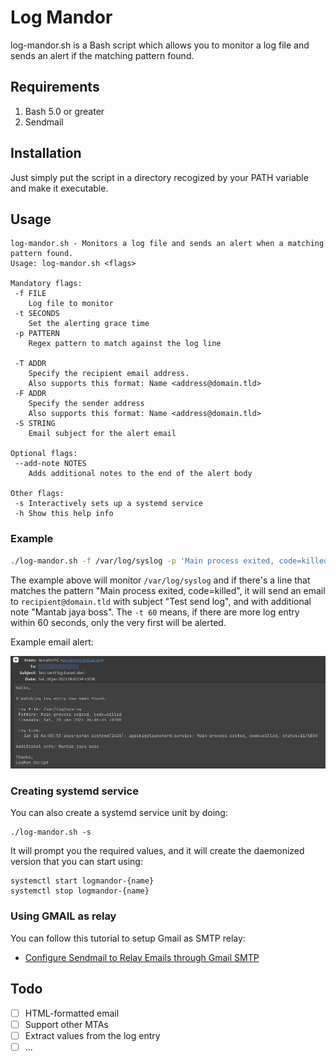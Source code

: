 # Log Mandor

log-mandor.sh is a Bash script which allows you to monitor a log file and sends an alert if the matching pattern found.



## Requirements

1. Bash 5.0 or greater
2. Sendmail

## Installation

Just simply put the script in a directory recogized by your PATH variable and make it executable.

## Usage

```plain
log-mandor.sh - Monitors a log file and sends an alert when a matching pattern found.
Usage: log-mandor.sh <flags>

Mandatory flags:
 -f FILE    
    Log file to monitor
 -t SECONDS 
    Set the alerting grace time
 -p PATTERN 
    Regex pattern to match against the log line

 -T ADDR    
    Specify the recipient email address.
    Also supports this format: Name <address@domain.tld>
 -F ADDR    
    Specify the sender address
    Also supports this format: Name <address@domain.tld>
 -S STRING  
    Email subject for the alert email

Optional flags:
 --add-note NOTES
    Adds additional notes to the end of the alert body

Other flags:
 -s Interactively sets up a systemd service
 -h Show this help info
```

### Example

```bash
./log-mandor.sh -f /var/log/syslog -p 'Main process exited, code=killed' -t 60 -T 'recipient@domain.tld' -F 'Annahri PC <annahri-pc@local.lan>' -S "Test send log-based alert" --add-note "Mantab jaya boss"
```
The example above will monitor `/var/log/syslog` and if there's a line that matches the pattern "Main process exited, code=killed", it will send an email to `recipient@domain.tld` with subject "Test send log", and with additional note "Mantab jaya boss". The `-t 60` means, if there are more log entry within 60 seconds, only the very first will be alerted.

Example email alert:

![email alert](./screenshot.jpg)

### Creating systemd service

You can also create a systemd service unit by doing:

```
./log-mandor.sh -s
```

It will prompt you the required values, and it will create the daemonized version that you can start using:

```
systemctl start logmandor-{name}
systemctl stop logmandor-{name}
```
### Using GMAIL as relay

You can follow this tutorial to setup Gmail as SMTP relay:

- [Configure Sendmail to Relay Emails through Gmail SMTP](https://tecadmin.net/sendmail-to-relay-emails-through-gmail-stmp/)

## Todo

- [ ] HTML-formatted email
- [ ] Support other MTAs
- [ ] Extract values from the log entry
- [ ] ...
